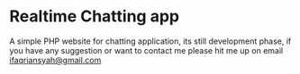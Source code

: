 # Realtime Chatting app

A simple PHP website for chatting application, its still development phase, if you have any suggestion or want to contact me please hit me up on email ifaqriansyah@gmail.com
